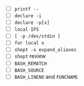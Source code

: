 - [ ] `printf --`
- [ ] `declare -i`
- [ ] `declare -p[x]`
- [ ] `local IFS`
- [ ] `[ -p /dev/stdin ]`
- [ ] `for local x`
- [ ] `shopt -s expand_aliases`
- [ ] `shopt` review
- [ ] `BASH_REMATCH`
- [ ] `BASH_SOURCE`
- [ ] `BASH_LINENO` and `FUNCNAME`
